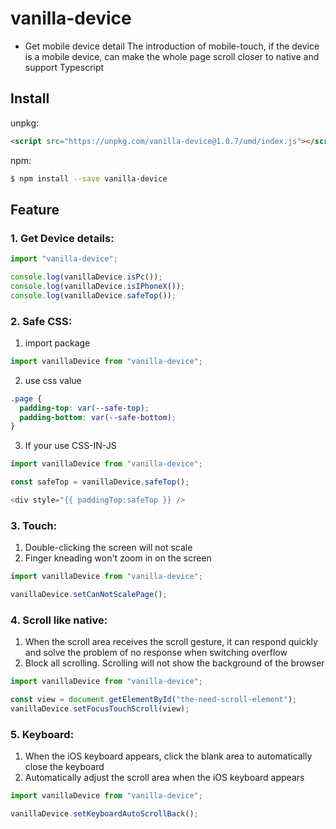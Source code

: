 # vanilla-device

- Get mobile device detail
  The introduction of mobile-touch, if the device is a mobile device, can make the whole page scroll closer to native and support Typescript

## Install

unpkg:

```html
<script src="https://unpkg.com/vanilla-device@1.0.7/umd/index.js"></script>
```

npm:

```sh
$ npm install --save vanilla-device
```

## Feature

### 1. Get Device details:

```js
import "vanilla-device";

console.log(vanillaDevice.isPc());
console.log(vanillaDevice.isIPhoneX());
console.log(vanillaDevice.safeTop());
```

### 2. Safe CSS:

1. import package

```js
import vanillaDevice from "vanilla-device";
```

2. use css value

```css
.page {
  padding-top: var(--safe-top);
  padding-bottom: var(--safe-bottom);
}
```

3. If your use CSS-IN-JS

```js
import vanillaDevice from "vanilla-device";

const safeTop = vanillaDevice.safeTop(); 

<div style="{{ paddingTop:safeTop }} />
```

### 3. Touch:

1. Double-clicking the screen will not scale
2. Finger kneading won't zoom in on the screen

```js
import vanillaDevice from "vanilla-device";

vanillaDevice.setCanNotScalePage();
```

### 4. Scroll like native:

1. When the scroll area receives the scroll gesture, it can respond quickly and solve the problem of no response when switching overflow
2. Block all scrolling. Scrolling will not show the background of the browser

```js
import vanillaDevice from "vanilla-device";

const view = document.getElementById("the-need-scroll-element");
vanillaDevice.setFocusTouchScroll(view);
```

### 5. Keyboard:

1. When the iOS keyboard appears, click the blank area to automatically close the keyboard
2. Automatically adjust the scroll area when the iOS keyboard appears

```js
import vanillaDevice from "vanilla-device";

vanillaDevice.setKeyboardAutoScrollBack();
```
